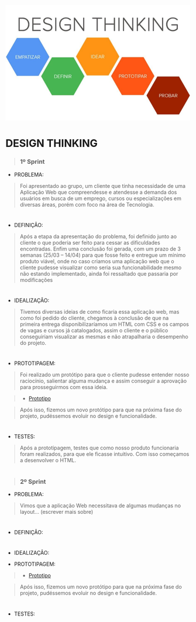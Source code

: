 # <img src = "https://github.com/DISPVAG/DISPVAG/blob/main/Design%20Thinking/Design-thinking.jpg" />

# DESIGN THINKING 

> ### 1º Sprint
- PROBLEMA:
> Foi apresentado ao grupo, um cliente que tinha necessidade de uma Aplicação Web que compreendesse e atendesse a demanda dos usuários em busca de um emprego, cursos ou especializações em diversas áreas, porém com foco na área de Tecnologia. 
# 
- DEFINIÇÂO:
> Após a etapa da apresentação do problema, foi definido junto ao cliente o que poderia ser feito para cessar as dificuldades encontradas. Enfim uma conclusão foi gerada, com um prazo de 3 semanas (25/03 – 14/04) para que fosse feito e entregue um mínimo produto viável, onde no caso criamos uma aplicação web que o cliente pudesse visualizar como seria sua funcionabilidade mesmo não estando implementado, ainda foi ressaltado que passaria por modificações 
 
# 
- IDEALIZAÇÂO:
> Tivemos diversas ideias de como ficaria essa aplicação web, mas como foi pedido do cliente, chegamos à conclusão de que na primeira entrega disponibilizaríamos um HTML com CSS e os campos de vagas e cursos já catalogados, assim o cliente e o público conseguiriam visualizar as mesmas e não atrapalharia o desempenho do projeto.
# 
- PROTOTIPAGEM:
> Foi realizado um protótipo para que o cliente pudesse entender nosso raciocínio, salientar alguma mudança e assim conseguir a aprovação para prosseguirmos com essa ideia.
 
> - [Prototipo](https://github.com/DISPVAG/DISPVAG/tree/main/Prototipo)

> Após isso, fizemos um novo protótipo para que na próxima fase do projeto, pudéssemos evoluir no design e funcionalidade.
# 
- TESTES:
> Após a prototipagem, testes que como nosso produto funcionaria foram realizados, para que ele ficasse intuitivo. Com isso começamos a desenvolver o HTML.

# 

> ### 2º Sprint
- PROBLEMA:
> Vimos que a aplicação Web necessitava de algumas mudanças no layout... (escrever mais sobre) 
# 
- DEFINIÇÂO:
> 
 
# 
- IDEALIZAÇÂO:
> 
- PROTOTIPAGEM:
>
 
> - [Prototipo](https://github.com/DISPVAG/DISPVAG/tree/main/Prototipo#prot%C3%B3tipo---2)

> Após isso, fizemos um novo protótipo para que na próxima fase do projeto, pudéssemos evoluir no design e funcionalidade.
# 
- TESTES:
> 


